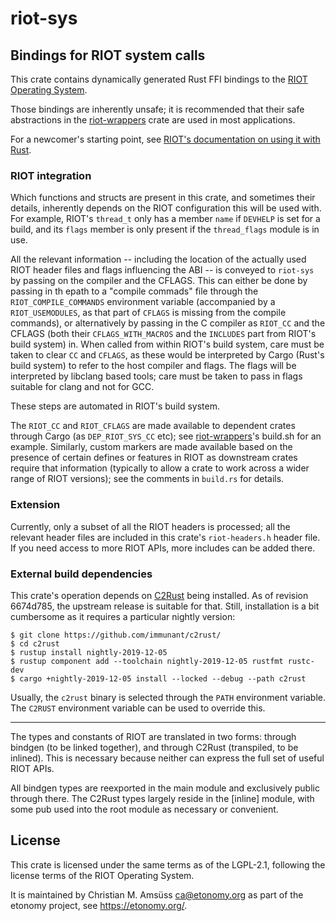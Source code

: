 <!-- WARNING: README.md is auto-generated using `cargo readme`, don't modify that file -->

# riot-sys

## Bindings for RIOT system calls

This crate contains dynamically generated Rust FFI bindings to the [RIOT
Operating System](https://riot-os.org/).

Those bindings are inherently unsafe; it is recommended that their safe
abstractions in the [riot-wrappers] crate are used in most applications.

For a newcomer's starting point, see [RIOT's documentation on using it with Rust].

[riot-wrappers]: https://crates.io/crates/riot-wrappers
[RIOT's documentation on using it with Rust]: https://doc.riot-os.org/using-rust.html

### RIOT integration

Which functions and structs are present in this crate, and sometimes their
details, inherently depends on the RIOT configuration this will be used with.
For example, RIOT's `thread_t` only has a member `name` if `DEVHELP` is
set for a build, and its `flags` member is only present if the `thread_flags`
module is in use.

All the relevant information -- including the location of the actually used
RIOT header files and flags influencing the ABI -- is conveyed to `riot-sys` by passing on the
compiler and the CFLAGS. This can either be done by passing in th epath to a "compile commads"
file through the `RIOT_COMPILE_COMMANDS` environment variable (accompanied by a
`RIOT_USEMODULES`, as that part of `CFLAGS` is missing from the compile commands), or
alternatively by passing in the C compiler as `RIOT_CC` and the CFLAGS (both their
`CFLAGS_WITH_MACROS` and the `INCLUDES` part from RIOT's build system) in. When called from
within RIOT's build system, care must be taken to clear `CC` and `CFLAGS`, as these would be
interpreted by Cargo (Rust's build system) to refer to the host compiler and flags.
The flags will be interpreted by libclang based tools; care must be taken to pass in flags
suitable for clang and not for GCC.

These steps are automated in RIOT's build system.


The `RIOT_CC` and `RIOT_CFLAGS` are made available to dependent crates through
Cargo (as `DEP_RIOT_SYS_CC` etc); see [riot-wrappers]'s build.sh for an example. Similarly,
custom markers are made available based on the presence of certain defines or features in RIOT
as downstream crates require that information (typically to allow a crate to work across a
wider range of RIOT versions); see the comments in `build.rs` for details.


### Extension

Currently, only a subset of all the RIOT headers is processed; all the relevant
header files are included in this crate's `riot-headers.h` header file. If you
need access to more RIOT APIs, more includes can be added there.

### External build dependencies

This crate's operation depends on [C2Rust] being installed.
As of revision 6674d785, the upstream release is suitable for that. Still, installation is a
bit cumbersome as it requires a particular nightly version:

    $ git clone https://github.com/immunant/c2rust/
    $ cd c2rust
    $ rustup install nightly-2019-12-05
    $ rustup component add --toolchain nightly-2019-12-05 rustfmt rustc-dev
    $ cargo +nightly-2019-12-05 install --locked --debug --path c2rust

[C2Rust]: https://c2rust.com/

Usually, the `c2rust` binary is selected through the `PATH` environment variable.
The `C2RUST` environment variable can be used to override this.

---

The types and constants of RIOT are translated in two forms:
through bindgen (to be linked together), and through C2Rust (transpiled, to be inlined).
This is necessary because neither can express the full set of useful RIOT APIs.

All bindgen types are reexported in the main module and exclusively public through there. The
C2Rust types largely reside in the [inline] module, with some pub used into the root module as
necessary or convenient.

License
-------

This crate is licensed under the same terms as of the LGPL-2.1, following the
license terms of the RIOT Operating System.

It is maintained by Christian M. Amsüss <ca@etonomy.org> as part of the etonomy
project, see <https://etonomy.org/>.
